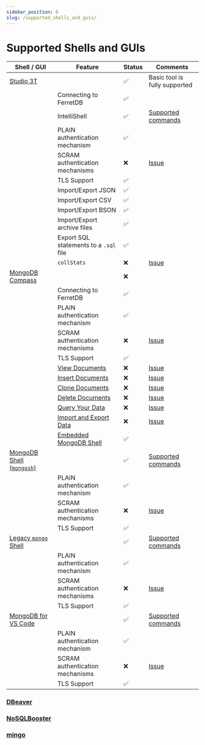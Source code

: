 ```yaml
---
sidebar_position: 6
slug: /supported_shells_and_guis/
---
```


# Supported Shells and GUIs

<!--
    blah blah blah
-->

| Shell / GUI                            | Feature                                 | Status      | Comments                                                   |
| -------------------------------------- | --------------------------------------- | ----------- | ---------------------------------------------------------- |
| [Studio 3T](https://studio3t.com/)     |                                         | ✅          | Basic tool is fully supported                              |
|                                        | Connecting to FerretDB                  | ✅          |                                                            |
|                                        | IntelliShell                            | ✅          | [Supported commands](/website/docs/reference/supported_commands.md)                              |
|                                        | PLAIN authentication mechanism          | ✅          |                                                            |
|                                        | SCRAM authentication mechanisms         | ❌          | [Issue](https://github.com/FerretDB/FerretDB/issues/2012)  |
|                                        | TLS Support                             | ✅          |                                                            |
|                                        | Import/Export JSON                      | ✅          |                                                            |
|                                        | Import/Export CSV                       | ✅          |                                                            |
|                                        | Import/Export BSON                      | ✅          |                                                            |
|                                        | Import/Export archive files             | ✅          |                                                            |
|                                        | Export SQL statements to a `.sql` file  | ✅          |                                                            |
|                                        | `collStats`                             | ❌          | [Issue](https://github.com/FerretDB/FerretDB/issues/1346)  |
| [MongoDB Compass](https://www.mongodb.com/products/compass) |                    | ❌          |                           |
|                                        | Connecting to FerretDB                  | ✅          |                                                            |
|                                        | PLAIN authentication mechanism          | ✅          |                                                            |
|                                        | SCRAM authentication mechanisms         | ❌          | [Issue](https://github.com/FerretDB/FerretDB/issues/2012)  |
|                                        | TLS Support                             | ✅          |                                                            |
|                                        | [View Documents](https://www.mongodb.com/docs/compass/current/documents/view/)        | ❌    | [Issue](https://github.com/FerretDB/FerretDB/issues/1346) |
|                                        | [Insert Documents](https://www.mongodb.com/docs/compass/current/documents/insert/)    | ❌    | [Issue](https://github.com/FerretDB/FerretDB/issues/1346) |                                                                   |
|                                        | [Clone Documents](https://www.mongodb.com/docs/compass/current/documents/clone/)      | ❌    | [Issue](https://github.com/FerretDB/FerretDB/issues/1346) |
|                                        | [Delete Documents](https://www.mongodb.com/docs/compass/current/documents/delete/)    | ❌    | [Issue](https://github.com/FerretDB/FerretDB/issues/1346) |
|                                        | [Query Your Data](https://www.mongodb.com/docs/compass/current/query/filter/)         | ❌    | [Issue](https://github.com/FerretDB/FerretDB/issues/1346) |
|                                        | [Import and Export Data](https://www.mongodb.com/docs/compass/current/import-export/) | ❌    | [Issue](https://github.com/FerretDB/FerretDB/issues/1346) |
|                                        | [Embedded MongoDB Shell](https://www.mongodb.com/docs/compass/current/embedded-shell/)| ✅    |                                                           |
| [MongoDB Shell (`mongosh`)](https://www.mongodb.com/docs/mongodb-shell/)|          | ✅    | [Supported commands](/website/docs/reference/supported_commands.md) |
|                                        | PLAIN authentication mechanism          | ✅          |                                                            |
|                                        | SCRAM authentication mechanisms         | ❌          | [Issue](https://github.com/FerretDB/FerretDB/issues/2012)  |
|                                        | TLS Support                             | ✅          |                                                            |
| [Legacy `mongo` Shell](https://www.mongodb.com/docs/v5.0/reference/program/mongo/)|          | ✅    | [Supported commands](/website/docs/reference/supported_commands.md) |
|                                        | PLAIN authentication mechanism          | ✅          |                                                            |
|                                        | SCRAM authentication mechanisms         | ❌          | [Issue](https://github.com/FerretDB/FerretDB/issues/2012)  |
|                                        | TLS Support                             | ✅          |                                                            |
| [MongoDB for VS Code](https://www.mongodb.com/products/vs-code) |          | ✅    | [Supported commands](/website/docs/reference/supported_commands.md) |
|                                        | PLAIN authentication mechanism          | ✅          |                                                            |
|                                        | SCRAM authentication mechanisms         | ❌          | [Issue](https://github.com/FerretDB/FerretDB/issues/2012)  |
|                                        | TLS Support                             | ✅          |

### [DBeaver](https://dbeaver.com/docs/wiki/MongoDB/)

### [NoSQLBooster](https://nosqlbooster.com/)

### [mingo](https://mingo.io/)
